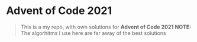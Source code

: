 # Advent of Code 2021
> This is a my repo, with own solutions for **Advent of Code 2021**
> **NOTE:** The algorhitms I use here are far away of the best solutions
